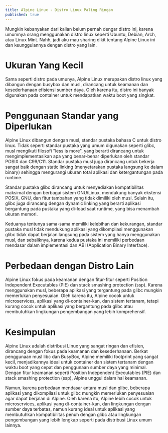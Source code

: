 ```yaml
---
title: Alpine Linux - Distro Linux Paling Ringan
published: true
---
```

Mungkin kebanyakan dari kalian belum pernah dengar distro ini, karena umumnya orang menggunakan distro linux seperti Ubuntu, Debian, Arch, atau Linux Mint. Nahh, jadi aku mau sharing dikit tentang Alpine Linux ini dan keunggulannya dengan distro yang lain.

# Ukuran Yang Kecil
Sama seperti distro pada umunya, Alpine Linux merupakan distro linux yang dibangun dengan busybox dan musl, dirancang untuk keamanan dan kesederhanaan efisiensi sumber daya. Oleh karena itu, distro ini banyak digunakan pada container untuk mendapatkan waktu boot yang singkat.

# Penggunaan Standar yang Diperlukan
Alpine Linux dibangun dengan musl, standar pustaka bahasa C untuk distro linux. Tidak seperti standar pustaka yang umum digunakan seperti glibc, musl mengikuti filosofi "less is more", yang berarti dirancang untuk mengimplementasikan apa yang benar-benar diperlukan oleh standar POSIX dan C99/C11. Standar pustaka musl juga dirancang untuk bekerja sangat baik dengan static linking (menyetarakan pustaka langsung ke dalam binary) sehingga mengurangi ukuran total aplikasi dan ketergantungan pada runtime.

Standar pustaka glibc dirancang untuk menyediakan kompatibilitas maksimal dengan berbagai sistem GNU/Linux, mendukung banyak ekstensi POSIX, GNU, dan fitur tambahan yang tidak dimiliki oleh musl. Selain itu, glibc juga dirancang dengan dynamic linking yang berarti aplikasi bergantung pada pustaka yang di-load saat runtime, yang bisa menambah ukuran memori.

Keduanya tentunya sama-sama memiliki kelebihan dan kekurangan, standar pustaka musl tidak mendukung aplikasi yang dikompilasi menggunakan glibc tidak dapat berjalan langsung pada sistem yang hanya menggunakan musl, dan sebaliknya, karena kedua pustaka ini memiliki perbedaan mendasar dalam implementasi dan ABI (Application Binary Interface).

# Perbedaan dengan Distro Lain
Alpine Linux fokus pada keamanan dengan fitur-fitur seperti Position Independent Executables (PIE) dan stack smashing protection (ssp). Karena menggunakan musl, beberapa aplikasi yang tergantung pada glibc mungkin memerlukan penyesuaian. Oleh karena itu, Alpine cocok untuk microservices, aplikasi yang di-container-kan, dan sistem tertanam, tetapi kurang cocok untuk aplikasi yang bergantung pada glibc atau membutuhkan lingkungan pengembangan yang lebih komprehensif.

# Kesimpulan
Alpine Linux adalah distribusi Linux yang sangat ringan dan efisien, dirancang dengan fokus pada keamanan dan kesederhanaan. Berkat penggunaan musl libc dan BusyBox, Alpine memiliki footprint yang sangat kecil, menjadikannya ideal untuk container dan sistem tertanam dengan waktu boot yang cepat dan penggunaan sumber daya yang minimal. Dengan fitur keamanan seperti Position Independent Executables (PIE) dan stack smashing protection (ssp), Alpine unggul dalam hal keamanan.

Namun, karena perbedaan mendasar antara musl dan glibc, beberapa aplikasi yang dikompilasi untuk glibc mungkin memerlukan penyesuaian agar dapat berjalan di Alpine. Oleh karena itu, Alpine lebih cocok untuk microservices, aplikasi yang di-container-kan, dan lingkungan dengan sumber daya terbatas, namun kurang ideal untuk aplikasi yang membutuhkan kompatibilitas penuh dengan glibc atau lingkungan pengembangan yang lebih lengkap seperti pada distribusi Linux umum lainnya.